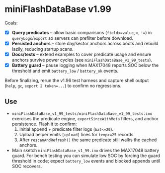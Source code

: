 # miniFlashDataBase v1.99

Goals:

- [x] **Query predicates** – allow basic comparisons (`field<=value`, `>`, `!=`) in
  `queryLogs`/`export` so servers can prefilter before download.
- [x] **Persisted anchors** – store day/sector anchors across boots and rebuild
  lazily, reducing startup scans.
- [x] **Docs/tests** – extend examples to cover predicate usage and ensure anchors
  survive power cycles (see `miniFlashDataBase_v1_99_tests`).
- [x] **Battery guard** – pause logging when MAX17048 reports SOC below the
  threshold and emit `battery_low` / `battery_ok` events.

Before finalizing, rerun the v1.96 test harness and capture shell output (`help`,
`gc`, `export 2 token=...`) to confirm no regressions.

## Use

- `miniFlashDataBase_v1_99_tests/miniFlashDataBase_v1_99_tests.ino` exercises the
  predicate engine, `exportSinceWithMeta` filters, and anchor persistence. Flash
  it to confirm:
  1. Initial append + predicate filter logs (`bat<=20`).
  2. Upload helper emits `[upload]` lines for `temp>=25` records.
  3. After `rescanAndRefresh()` the same predicate still walks the cached anchors.
- Main sketch `miniFlashDataBase_v1_99.ino` drives the MAX17048 battery guard.
  For bench testing you can simulate low SOC by forcing the guard threshold in
  code; expect `battery_low` events and blocked appends until SOC recovers.

